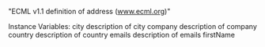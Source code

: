 "ECML v1.1 definition of address (www.ecml.org)"

Instance Variables:
	city	<Object>	description of city
	company	<Object>	description of company
	country	<Object>	description of country
	emails	<Object>	description of emails
	firstName	<Object>	description of firstName
	lastName	<Object>	description of lastName
	middleName	<Object>	description of middleName
	phones	<Object>	description of phones
	postalCode	<Object>	description of postalCode
	stateProvince	<Object>	description of stateProvince
	street	<Object>	description of street
	title	<Object>	description of title

